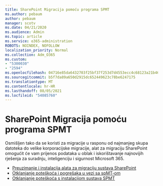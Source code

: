 ```yaml
---
title: SharePoint Migracija pomoću programa SPMT
ms.author: pebaum
author: pebaum
manager: scotv
ms.date: 04/21/2020
ms.audience: Admin
ms.topic: article
ms.service: o365-administration
ROBOTS: NOINDEX, NOFOLLOW
localization_priority: Normal
ms.collection: Adm_O365
ms.custom:
- "5300030"
- "2594"
ms.openlocfilehash: 04716e85da6432703f25bf37f253d7d4553ecc4c68123a21b46fbb4501bccf2d
ms.sourcegitcommit: b5f7da89a650d2915dc652449623c78be6247175
ms.translationtype: MT
ms.contentlocale: hr-HR
ms.lasthandoff: 08/05/2021
ms.locfileid: "54085760"
---
```

# <a name="sharepoint-migration-with-spmt"></a>SharePoint Migracija pomoću programa SPMT

Osmišljen tako da se koristi za migracije u rasponu od najmanjeg skupa datoteka do velike korporacijske migracije, alat za migraciju SharePoint omogućit će vam prijenos podataka u oblak i iskorištavanje najnovijih rješenja za suradnju, inteligenciju i sigurnost Microsoft 365.

- [Preuzimanje i instalacija alata za migraciju sustava SharePoint](https://docs.microsoft.com/sharepointmigration/introducing-the-sharepoint-migration-tool)
- [Otklanjanje poteškoća i pogrešaka u vezi sa spMT-om](https://docs.microsoft.com/sharepointmigration/troubleshooting-common-spmt-issues)
- [Otklanjanje poteškoća s instalacijom sustava SPMT](https://docs.microsoft.com/sharepointmigration/spmt-install-issues#troubleshooting-spmt-installation-issues)
